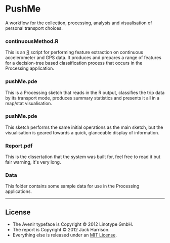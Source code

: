 # PushMe #
A workflow for the collection, processing, analysis and visualisation of personal 
transport choices.

### continuousMethod.R ###
This is an [R](http://http://cran.r-project.org) script for performing feature extraction 
on continuous accelerometer and GPS data. It produces and prepares a range of features for 
a decision-tree based classification process that occurs in the Processing application.

### pushMe.pde ###
This is a Processing sketch that reads in the R output, classifies the trip data by its 
transport mode, produces summary statistics and presents it all in a map/stat visualisation.

### pushMe.pde ###
This sketch performs the same initial operations as the main sketch, but the visualisation
 is geared towards a quick, glanceable display of information.
 
### Report.pdf ###
This is the dissertation that the system was built for, feel free to read it but fair warning, it's very long.
 
### Data ###
This folder contains some sample data for use in the Processing applications.

---------------------------------------

## License ##
- The Avenir typeface is Copyright © 2012 Linotype GmbH.
- The report is Copyright © 2012 Jack Harrison.
- Everything else is released under an [MIT License](http://opensource.org/licenses/MIT).